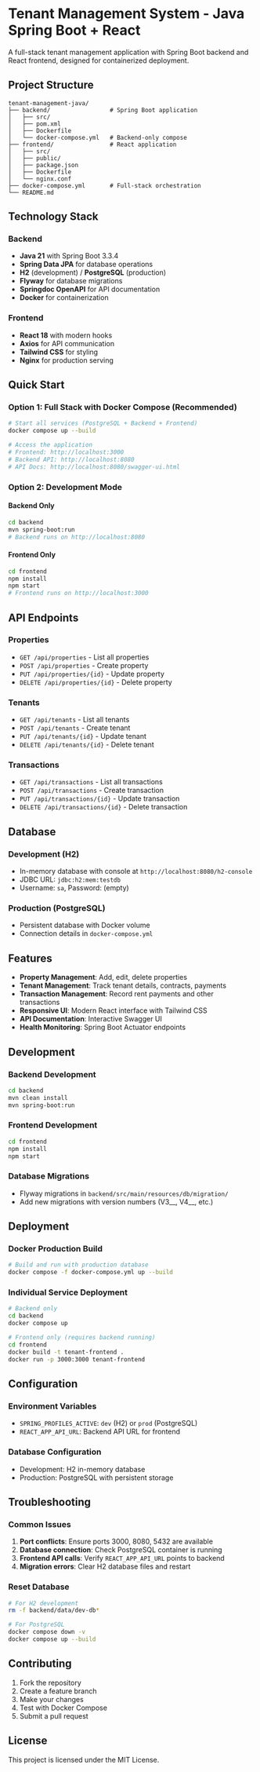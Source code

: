 # Tenant Management System - Java Spring Boot + React

A full-stack tenant management application with Spring Boot backend and React frontend, designed for containerized deployment.

## Project Structure

```
tenant-management-java/
├── backend/                 # Spring Boot application
│   ├── src/
│   ├── pom.xml
│   ├── Dockerfile
│   └── docker-compose.yml   # Backend-only compose
├── frontend/                # React application
│   ├── src/
│   ├── public/
│   ├── package.json
│   ├── Dockerfile
│   └── nginx.conf
├── docker-compose.yml       # Full-stack orchestration
└── README.md
```

## Technology Stack

### Backend
- **Java 21** with Spring Boot 3.3.4
- **Spring Data JPA** for database operations
- **H2** (development) / **PostgreSQL** (production)
- **Flyway** for database migrations
- **Springdoc OpenAPI** for API documentation
- **Docker** for containerization

### Frontend
- **React 18** with modern hooks
- **Axios** for API communication
- **Tailwind CSS** for styling
- **Nginx** for production serving

## Quick Start

### Option 1: Full Stack with Docker Compose (Recommended)

```bash
# Start all services (PostgreSQL + Backend + Frontend)
docker compose up --build

# Access the application
# Frontend: http://localhost:3000
# Backend API: http://localhost:8080
# API Docs: http://localhost:8080/swagger-ui.html
```

### Option 2: Development Mode

#### Backend Only
```bash
cd backend
mvn spring-boot:run
# Backend runs on http://localhost:8080
```

#### Frontend Only
```bash
cd frontend
npm install
npm start
# Frontend runs on http://localhost:3000
```

## API Endpoints

### Properties
- `GET /api/properties` - List all properties
- `POST /api/properties` - Create property
- `PUT /api/properties/{id}` - Update property
- `DELETE /api/properties/{id}` - Delete property

### Tenants
- `GET /api/tenants` - List all tenants
- `POST /api/tenants` - Create tenant
- `PUT /api/tenants/{id}` - Update tenant
- `DELETE /api/tenants/{id}` - Delete tenant

### Transactions
- `GET /api/transactions` - List all transactions
- `POST /api/transactions` - Create transaction
- `PUT /api/transactions/{id}` - Update transaction
- `DELETE /api/transactions/{id}` - Delete transaction

## Database

### Development (H2)
- In-memory database with console at `http://localhost:8080/h2-console`
- JDBC URL: `jdbc:h2:mem:testdb`
- Username: `sa`, Password: (empty)

### Production (PostgreSQL)
- Persistent database with Docker volume
- Connection details in `docker-compose.yml`

## Features

- **Property Management**: Add, edit, delete properties
- **Tenant Management**: Track tenant details, contracts, payments
- **Transaction Management**: Record rent payments and other transactions
- **Responsive UI**: Modern React interface with Tailwind CSS
- **API Documentation**: Interactive Swagger UI
- **Health Monitoring**: Spring Boot Actuator endpoints

## Development

### Backend Development
```bash
cd backend
mvn clean install
mvn spring-boot:run
```

### Frontend Development
```bash
cd frontend
npm install
npm start
```

### Database Migrations
- Flyway migrations in `backend/src/main/resources/db/migration/`
- Add new migrations with version numbers (V3__, V4__, etc.)

## Deployment

### Docker Production Build
```bash
# Build and run with production database
docker compose -f docker-compose.yml up --build
```

### Individual Service Deployment
```bash
# Backend only
cd backend
docker compose up

# Frontend only (requires backend running)
cd frontend
docker build -t tenant-frontend .
docker run -p 3000:3000 tenant-frontend
```

## Configuration

### Environment Variables
- `SPRING_PROFILES_ACTIVE`: `dev` (H2) or `prod` (PostgreSQL)
- `REACT_APP_API_URL`: Backend API URL for frontend

### Database Configuration
- Development: H2 in-memory database
- Production: PostgreSQL with persistent storage

## Troubleshooting

### Common Issues

1. **Port conflicts**: Ensure ports 3000, 8080, 5432 are available
2. **Database connection**: Check PostgreSQL container is running
3. **Frontend API calls**: Verify `REACT_APP_API_URL` points to backend
4. **Migration errors**: Clear H2 database files and restart

### Reset Database
```bash
# For H2 development
rm -f backend/data/dev-db*

# For PostgreSQL
docker compose down -v
docker compose up --build
```

## Contributing

1. Fork the repository
2. Create a feature branch
3. Make your changes
4. Test with Docker Compose
5. Submit a pull request

## License

This project is licensed under the MIT License.